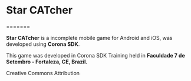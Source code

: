 <h1>Star CATcher</h1>
=======

<b>Star CATcher</b> is a incomplete mobile game for Android and iOS, was developed using <b>Corona SDK</b>.

This game was developed in Corona SDK Training held in <b>Faculdade 7 de Setembro - Fortaleza, CE, Brazil.</b>

Creative Commons Attribution
